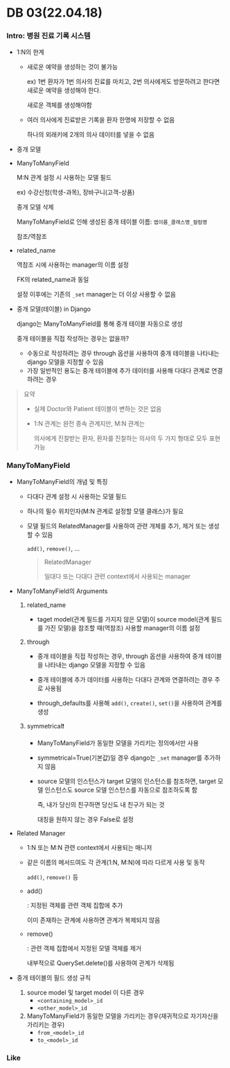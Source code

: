 # DB 03(22.04.18)

### Intro: 병원 진료 기록 시스템

- 1:N의 한계

  - 새로운 예약을 생성하는 것이 불가능

    ex) 1번 환자가 1번 의사의 진료를 마치고, 2번 의사에게도 방문하려고 한다면 새로운 예약을 생성해야 한다.

    새로운 객체를 생성해야함

  - 여러 의사에게 진료받은 기록을 환자 한명에 저장할 수 없음

    하나의 외래키에 2개의 의사 데이터를 넣을 수 없음

- 중개 모델

- ManyToManyField

  M:N 관계 설정 시 사용하는 모델 필드

  ex) 수강신청(학생-과목), 장바구니(고객-상품)

  중개 모델 삭제

  

  ManyToManyField로 인해 생성된 중개 테이블 이름: `앱이름_클래스명_컬럼명`

  참조/역참조

- related_name

  역참조 시에 사용하는 manager의 이름 설정

  FK의 related_name과 동일

  설정 이후에는 기존의 `_set` manager는 더 이상 사용할 수 없음

- 중개 모델(테이블) in Django

  django는 ManyToManyField를 통해 중개 테이블 자동으로 생성

  중개 테이블을 직접 작성하는 경우는 없을까?

  - 수동으로 작성하려는 경우 through 옵션을 사용하여 중개 테이블을 나타내는 django 모델을 지정할 수 있음
  - 가장 일반적인 용도는 중개 테이블에 추가 데이터를 사용해 다대다 관계로 연결하려는 경우

> 요약
>
> - 실제 Doctor와 Patient 테이블이 변하는 것은 없음
>
> - 1:N 관계는 완전 종속 관계지만, M:N 관계는
>
>   의사에게 진찰받는 환자, 환자를 진찰하는 의사의 두 가지 형태로 모두 표현 가능



### ManyToManyField

- ManyToManyField의 개념 및 특징

  - 다대다 관계 설정 시 사용하는 모델 필드

  - 하나의 필수 위치인자(M:N 관계로 설정할 모델 클래스)가 필요

  - 모델 필드의 RelatedManager를 사용하여 관련 개체를 추가, 제거 또는 생성할 수 있음

    `add()`, `remove()`, ...

    > RelatedManager
    >
    > 일대다 또는 다대다 관련 context에서 사용되는 manager

- ManyToManyField의 Arguments

  1. related_name

     - taget model(관계 필드를 가지지 않은 모델)이 source model(관계 필드를 가진 모델)을 참조할 때(역참조) 사용할 manager의 이름 설정

  2. through

     - 중개 테이블을 직접 작성하는 경우, through 옵션을 사용하여 중개 테이블을 나타내는 django 모델을 지정할 수 있음

     - 중개 테이블에 추가 데이터를 사용하는 다대다 관계와 연결하려는 경우 주로 사용됨
     - through_defaults를 사용해 `add()`, `create()`, `set()`을 사용하여 관계를 생성

  3. symmetrical❗

     - ManyToManyField가 동일한 모델을 가리키는 정의에서만 사용

     - symmetrical=True(기본값)일 경우 django는 `_set` manager를 추가하지 않음

     - source 모델의 인스턴스가 target 모델의 인스턴스를 참조하면, target 모델 인스턴스도 source 모델 인스턴스를 자동으로 참조하도록 함

       즉, 내가 당신의 친구하면 당신도 내 친구가 되는 것

       대칭을 원하지 않는 경우 False로 설정

- Related Manager

  - 1:N 또는 M:N 관련 context에서 사용되는 매니저

  - 같은 이름의 메서드여도 각 관계(1:N, M:N)에 따라 다르게 사용 및 동작

    `add()`, `remove()` 등

  - add()

    : 지정된 객체를 관련 객체 집합에 추가

    이미 존재하는 관계에 사용하면 관계가 복제되지 않음

  - remove()

    : 관련 객체 집합에서 지정된 모델 객체를 제거

    내부적으로 QuerySet.delete()를 사용하여 관계가 삭제됨



- 중개 테이블의 필드 생성 규칙
  1. source model 및 target model 이 다른 경우
     - `<containing_model>_id`
     - `<other_model>_id`
  2. ManyToManyField가 동일한 모델을 가리키는 경우(재귀적으로 자기자신을 가리키는 경우)
     - `from_<model>_id`
     - `to_<model>_id`



### Like

